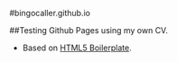 #bingocaller.github.io

##Testing Github Pages using my own CV.

 - Based on [HTML5 Boilerplate](http://html5boilerplate.com).